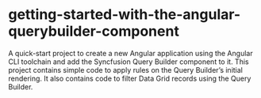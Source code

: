 # getting-started-with-the-angular-querybuilder-component
A quick-start project to create a new Angular application using the Angular CLI toolchain and add the Syncfusion Query Builder component to it. This project contains simple code to apply rules on the Query Builder’s initial rendering. It also contains code to filter Data Grid records using the Query Builder.
